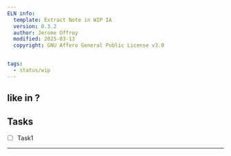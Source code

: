 ```yaml
---
ELN info:
  template: Extract Note in WIP IA 
  version: 0.3.2
  author: Jerome Offroy
  modified: 2025-03-13
  copyright: GNU Affero General Public License v3.0


tags:
  - status/wip
---
```


like in ? 
---
## Tasks
- [ ] Task1
---

